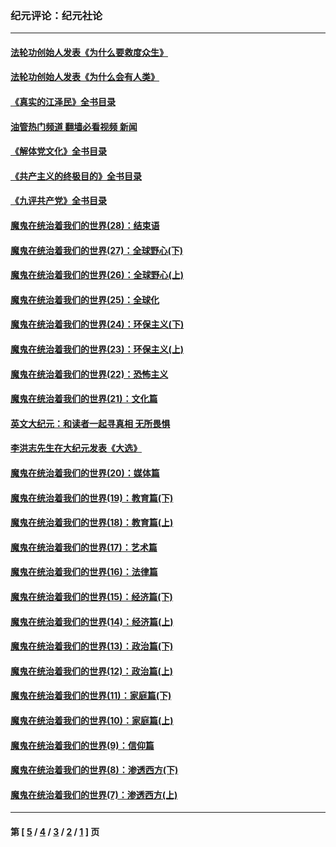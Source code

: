 ### 纪元评论：纪元社论
---
#### [法轮功创始人发表《为什么要救度众生》](../../pages/nsc422/n13975246.md?09070330) 
#### [法轮功创始人发表《为什么会有人类》](../../pages/nsc422/n13912117.md?09070330) 
#### [《真实的江泽民》全书目录](../../pages/nsc422/n13721399.md?09070330) 
#### [油管热门频道 翻墙必看视频 新闻](ok?09070330)
#### [《解体党文化》全书目录](../../pages/nsc422/n13721157.md?09070330) 
#### [《共产主义的终极目的》全书目录](../../pages/nsc422/n13721048.md?09070330) 
#### [《九评共产党》全书目录](../../pages/nsc422/n13708085.md?09070330) 
#### [魔鬼在统治着我们的世界(28)：结束语](../../pages/nsc422/n10936246.md?09070330) 
#### [魔鬼在统治着我们的世界(27)：全球野心(下)](../../pages/nsc422/n10928319.md?09070330) 
#### [魔鬼在统治着我们的世界(26)：全球野心(上)](../../pages/nsc422/n10900318.md?09070330) 
#### [魔鬼在统治着我们的世界(25)：全球化](../../pages/nsc422/n10788205.md?09070330) 
#### [魔鬼在统治着我们的世界(24)：环保主义(下)](../../pages/nsc422/n10695307.md?09070330) 
#### [魔鬼在统治着我们的世界(23)：环保主义(上)](../../pages/nsc422/n10688613.md?09070330) 
#### [魔鬼在统治着我们的世界(22)：恐怖主义](../../pages/nsc422/n10614727.md?09070330) 
#### [魔鬼在统治着我们的世界(21)：文化篇](../../pages/nsc422/n10597706.md?09070330) 
#### [英文大纪元：和读者一起寻真相 无所畏惧](../../pages/nsc422/n12542027.md?09070330) 
#### [李洪志先生在大纪元发表《大选》](../../pages/nsc422/n12534746.md?09070330) 
#### [魔鬼在统治着我们的世界(20)：媒体篇](../../pages/nsc422/n10586579.md?09070330) 
#### [魔鬼在统治着我们的世界(19)：教育篇(下)](../../pages/nsc422/n10564808.md?09070330) 
#### [魔鬼在统治着我们的世界(18)：教育篇(上)](../../pages/nsc422/n10526970.md?09070330) 
#### [魔鬼在统治着我们的世界(17)：艺术篇](../../pages/nsc422/n10499093.md?09070330) 
#### [魔鬼在统治着我们的世界(16)：法律篇](../../pages/nsc422/n10485969.md?09070330) 
#### [魔鬼在统治着我们的世界(15)：经济篇(下)](../../pages/nsc422/n10469975.md?09070330) 
#### [魔鬼在统治着我们的世界(14)：经济篇(上)](../../pages/nsc422/n10457370.md?09070330) 
#### [魔鬼在统治着我们的世界(13)：政治篇(下)](../../pages/nsc422/n10448270.md?09070330) 
#### [魔鬼在统治着我们的世界(12)：政治篇(上)](../../pages/nsc422/n10444576.md?09070330) 
#### [魔鬼在统治着我们的世界(11)：家庭篇(下)](../../pages/nsc422/n10440961.md?09070330) 
#### [魔鬼在统治着我们的世界(10)：家庭篇(上)](../../pages/nsc422/n10435448.md?09070330) 
#### [魔鬼在统治着我们的世界(9)：信仰篇](../../pages/nsc422/n10432159.md?09070330) 
#### [魔鬼在统治着我们的世界(8)：渗透西方(下)](../../pages/nsc422/n10429603.md?09070330) 
#### [魔鬼在统治着我们的世界(7)：渗透西方(上)](../../pages/nsc422/n10426013.md?09070330) 

---
#### 第 [ [5](./5.md?09070330) / [4](./4.md?09070330) / [3](./3.md?09070330) / [2](./2.md?09070330) / [1](./1.md?09070330) ] 页

